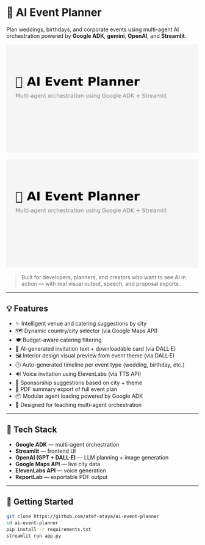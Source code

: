 # 🎉 AI Event Planner

Plan weddings, birthdays, and corporate events using multi-agent AI orchestration powered by **Google ADK**, **gemini**, **OpenAI**, and **Streamlit**.

![AI Planner](./ai-event-planner-adk-thumbnail.png)

<p align="center">
  <img src="./ai-event-planner-adk-thumbnail.png" width="600">
</p>

> Built for developers, planners, and creators who want to see AI in action — with real visual output, speech, and proposal exports.

---

## 💡 Features

- ✨ Intelligent venue and catering suggestions by city
- 🗺️ Dynamic country/city selector (via Google Maps API)
- 🍽️ Budget-aware catering filtering
- 🎨 AI-generated invitation text + downloadable card (via DALL·E)
- 🖼️ Interior design visual preview from event theme (via DALL·E)
- 🕒 Auto-generated timeline per event type (wedding, birthday, etc.)
- 🔊 Voice invitation using ElevenLabs (via TTS API)
- 🤝 Sponsorship suggestions based on city + theme
- 📄 PDF summary export of full event plan
- 📦 Modular agent loading powered by Google ADK
- 🧠 Designed for teaching multi-agent orchestration

---

## 🧪 Tech Stack

- **Google ADK** — multi-agent orchestration
- **Streamlit** — frontend UI
- **OpenAI (GPT + DALL·E)** — LLM planning + image generation
- **Google Maps API** — live city data
- **ElevenLabs API** — voice generation
- **ReportLab** — exportable PDF output

---

## 🚀 Getting Started

```bash
git clone https://github.com/atef-ataya/ai-event-planner
cd ai-event-planner
pip install -r requirements.txt
streamlit run app.py
```
